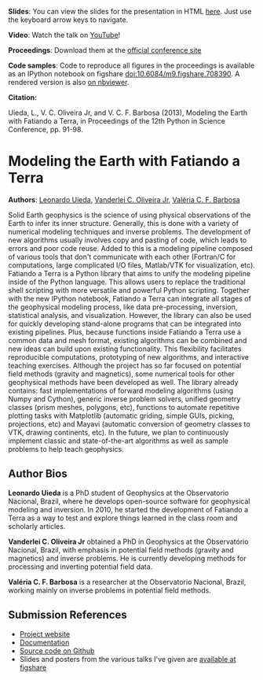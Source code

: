 **Slides**: You can view the slides for the presentation in HTML
[here](http://leouieda.github.io/scipy2013/?theme=night#/).
Just use the keyboard arrow keys to navigate.

**Video**: Watch the talk on [YouTube](http://www.youtube.com/embed/Ec38h1oB8cc)!

**Proceedings**: Download them at the
[official conference site](http://conference.scipy.org/proceedings/scipy2013/uieda.html)

**Code samples**: Code to reproduce all figures in the proceedings is available
as an IPython notebook on figshare
[doi:10.6084/m9.figshare.708390](http://dx.doi.org/10.6084/m9.figshare.708390).
A rendered version is also
[on nbviewer](http://nbviewer.ipython.org/url/files.figshare.com/1073067/code_samples.ipynb).

**Citation:**

Uieda, L., V. C. Oliveira Jr, and V. C. F. Barbosa (2013), Modeling the Earth
with Fatiando a Terra, in Proceedings of the 12th Python in Science Conference,
pp. 91-98.


# Modeling the Earth with Fatiando a Terra

**Authors**:
[Leonardo Uieda](http://fatiando.org/people/uieda),
[Vanderlei C. Oliveira Jr](http://fatiando.org/people/oliveira-jr),
[Valéria C. F. Barbosa](http://lattes.cnpq.br/0391036221142471)

Solid Earth geophysics
is the science of
using physical observations of the Earth
to infer its inner structure.
Generally, this is done
with a variety of
numerical modeling techniques
and inverse problems.
The development of new algorithms
usually involves
copy and pasting of code,
which leads to errors
and poor code reuse.
Added to this is
a modeling pipeline
composed of various tools
that don't communicate with each other
(Fortran/C for computations,
large complicated I/O files,
Matlab/VTK for visualization, etc).
Fatiando a Terra is
a Python library that
aims to unify the modeling pipeline
inside of the Python language.
This allows users to replace
the traditional shell scripting
with more versatile and powerful
Python scripting.
Together with
the new IPython notebook,
Fatiando a Terra can integrate
all stages of
the geophysical modeling process,
like data pre-processing,
inversion,
statistical analysis,
and visualization.
However,
the library can also
be used for
quickly developing stand-alone programs
that can be integrated
into existing pipelines.
Plus,
because functions
inside Fatiando a Terra use
a common data and mesh format,
existing algorithms
can be combined
and new ideas can
build upon existing functionality.
This flexibility facilitates
reproducible computations,
prototyping of new algorithms,
and interactive teaching exercises.
Although the project has
so far focused
on potential field methods
(gravity and magnetics),
some numerical tools
for other geophysical methods
have been developed as well.
The library already contains:
fast implementations
of forward modeling algorithms
(using Numpy and Cython),
generic inverse problem solvers,
unified geometry classes
(prism meshes, polygons, etc),
functions to automate
repetitive plotting tasks with
Matplotlib
(automatic griding,
simple GUIs,
picking,
projections, etc)
and Mayavi
(automatic conversion of geometry classes to VTK,
drawing continents,
etc).
In the future,
we plan to continuously implement
classic and state-of-the-art algorithms
as well as sample problems
to help teach geophysics.

## Author Bios

**Leonardo Uieda**
is a PhD student of Geophysics
at the Observatorio Nacional, Brazil,
where he develops
open-source software
for geophysical modeling and inversion.
In 2010,
he started the development
of Fatiando a Terra
as a way to test and explore
things learned in the class room and scholarly articles.

**Vanderlei C. Oliveira Jr**
obtained a PhD in Geophysics at the Observatório Nacional, Brazil,
with emphasis in potential field methods
(gravity and magnetics) and inverse problems.
He is currently developing
methods for processing and
inverting potential field data.

**Valéria C. F. Barbosa**
is a researcher at
the Observatorio Nacional, Brazil,
working mainly on
inverse problems
in potential field methods.

## Submission References

* [Project website](http://fatiando.org)
* [Documentation](http://fatiando.readthedocs.org)
* [Source code on Github](https://github.com/leouieda/fatiando)
* Slides and posters from the various talks I've given are
  [available at figshare](http://figshare.com/authors/Leonardo_Uieda/97471)
